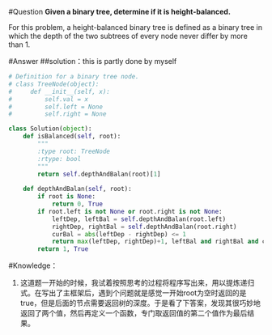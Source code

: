 #Question
**Given a binary tree, determine if it is height-balanced.**

For this problem, a height-balanced binary tree is defined as a binary tree in which the depth of the two subtrees of every node never differ by more than 1.

#Answer
##solution：this is partly done by myself
```python
# Definition for a binary tree node.
# class TreeNode(object):
#     def __init__(self, x):
#         self.val = x
#         self.left = None
#         self.right = None

class Solution(object):
    def isBalanced(self, root):
        """
        :type root: TreeNode
        :rtype: bool
        """
        return self.depthAndBalan(root)[1]        
        
    def depthAndBalan(self, root):
        if root is None:
            return 0, True
        if root.left is not None or root.right is not None:
            leftDep, leftBal = self.depthAndBalan(root.left)
            rightDep, rightBal = self.depthAndBalan(root.right)
            curBal = abs(leftDep - rightDep) <= 1
            return max(leftDep, rightDep)+1, leftBal and rightBal and curBal
        return 1, True
```

#Knowledge：
1. 这道题一开始的时候，我试着按照思考的过程将程序写出来，用以提炼递归式。在写出了主框架后，遇到个问题就是感觉一开始root为空时返回的是true，但是后面的节点需要返回树的深度。于是看了下答案，发现其很巧妙地返回了两个值，然后再定义一个函数，专门取返回值的第二个值作为最后结果。
```python

```